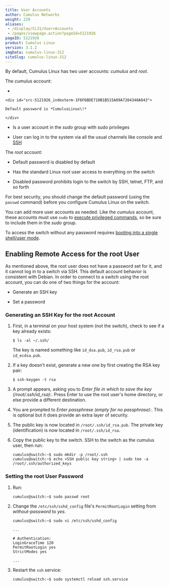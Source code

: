```yaml
---
title: User Accounts
author: Cumulus Networks
weight: 229
aliases:
 - /display/CL31/User+Accounts
 - /pages/viewpage.action?pageId=5121926
pageID: 5121926
product: Cumulus Linux
version: 3.1.2
imgData: cumulus-linux-312
siteSlug: cumulus-linux-312
---
```

By default, Cumulus Linux has two user accounts: *cumulus* and *root*.

The *cumulus* account:

  - 
    
    <div id="src-5121926_indexterm-1F6F6BDE710B1B515A89A7204340A043">
    
    Default password is *CumulusLinux\!*
    
    </div>

  - Is a user account in the *sudo* group with sudo privileges

  - User can log in to the system via all the usual channels like
    console and
    [SSH](/version/cumulus-linux-312/System_Management/Authentication_Authorization_and_Accounting/SSH_for_Remote_Access)

The *root* account:

  - Default password is disabled by default

  - Has the standard Linux root user access to everything on the switch

  - Disabled password prohibits login to the switch by SSH, telnet, FTP,
    and so forth

For best security, you should change the default password (using the
`passwd` command) before you configure Cumulus Linux on the switch.

You can add more user accounts as needed. Like the *cumulus* account,
these accounts must use `sudo` to [execute privileged
commands](/version/cumulus-linux-312/System_Management/Authentication_Authorization_and_Accounting/Using_sudo_to_Delegate_Privileges),
so be sure to include them in the *sudo* group.

To access the switch without any password requires [booting into a
single shell/user
mode](/version/cumulus-linux-312/Monitoring_and_Troubleshooting/Single_User_Mode_-_Boot_Recovery).

## <span>Enabling Remote Access for the root User</span>

As mentioned above, the root user does not have a password set for it,
and it cannot log in to a switch via SSH. This default account behavior
is consistent with Debian. In order to connect to a switch using the
root account, you can do one of two things for the account:

  - Generate an SSH key

  - Set a password

### <span id="src-5121926_UserAccounts-ssh_key" class="confluence-anchor-link"></span><span>Generating an SSH Key for the root Account</span>

1.  First, in a terminal on your host system (not the switch), check to
    see if a key already exists:
    
        $ ls -al ~/.ssh/
    
    The key is named something like `id_dsa.pub`, `id_rsa.pub` or
    `id_ecdsa.pub`.

2.  If a key doesn't exist, generate a new one by first creating the RSA
    key pair:
    
        $ ssh-keygen -t rsa

3.  A prompt appears, asking you to *Enter file in which to save the key
    (/root/.ssh/id\_rsa):*. Press Enter to use the root user's home
    directory, or else provide a different destination.

4.  You are prompted to *Enter passphrase (empty for no passphrase):*.
    This is optional but it does provide an extra layer of security.

5.  The public key is now located in `/root/.ssh/id_rsa.pub`. The
    private key (identification) is now located in `/root/.ssh/id_rsa`.

6.  Copy the public key to the switch. SSH to the switch as the cumulus
    user, then run:
    
        cumulus@switch:~$ sudo mkdir -p /root/.ssh
        cumulus@switch:~$ echo <SSH public key string> | sudo tee -a /root/.ssh/authorized_keys

### <span id="src-5121926_UserAccounts-root_passwd" class="confluence-anchor-link"></span><span>Setting the root User Password</span>

1.  Run:
    
        cumulus@switch:~$ sudo passwd root

2.  Change the `/etc/ssh/sshd_config` file's `PermitRootLogin` setting
    from *without-password* to *yes*.
    
    ``` 
    cumulus@switch:~$ sudo vi /etc/ssh/sshd_config
     
    ... 
          
    # Authentication:
    LoginGraceTime 120
    PermitRootLogin yes
    StrictModes yes
          
    ...  
    ```

3.  Restart the `ssh` service:
    
        cumulus@switch:~$ sudo systemctl reload ssh.service
